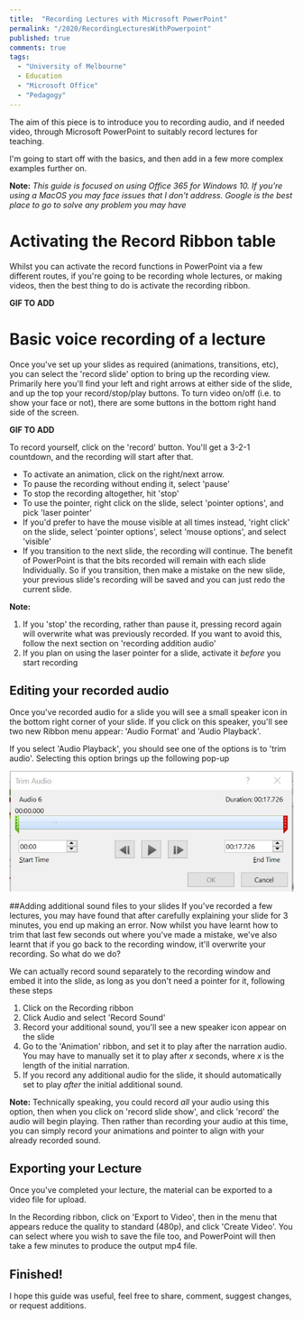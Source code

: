 ```yaml
---
title:  "Recording Lectures with Microsoft PowerPoint"
permalink: "/2020/RecordingLecturesWithPowerpoint"
published: true
comments: true
tags:
  - "University of Melbourne"
  - Education
  - "Microsoft Office"
  - "Pedagogy"
---
```


The aim of this piece is to introduce you to recording audio, and if needed video, through Microsoft PowerPoint to suitably record lectures for teaching.

I'm going to start off with the basics, and then add in a few more complex examples further on.


**Note:** _This guide is focused on using Office 365 for Windows 10. If you're using a MacOS you may face issues that I don't address. Google is the best place to go to solve any problem you may have_

# Activating the Record Ribbon table
Whilst you can activate the record functions in PowerPoint via a few different routes, if you're going to be recording whole lectures, or making videos, then the best thing to do is activate the recording ribbon.

**GIF TO ADD**

# Basic voice recording of a lecture
Once you've set up your slides as required (animations, transitions, etc), you can select the 'record slide' option to bring up the recording view. Primarily here you'll find your left and right arrows at either side of the slide, and up the top your record/stop/play buttons. To turn video on/off (i.e. to show your face or not), there are some buttons in the bottom right hand side of the screen.

**GIF TO ADD**

To record yourself, click on the 'record' button. You'll get a 3-2-1 countdown, and the recording will start after that.
+ To activate an animation, click on the right/next arrow.
+ To pause the recording without ending it, select 'pause'
+ To stop the recording altogether, hit 'stop'
+ To use the pointer, right click on the slide, select 'pointer options', and pick 'laser pointer'
+ If you'd prefer to have the mouse visible at all times instead, 'right click' on the slide, select 'pointer options', select 'mouse options', and select 'visible'
+ If you transition to the next slide, the recording will continue. The benefit of PowerPoint is that the bits recorded will remain with each slide Individually. So if you transition, then make a mistake on the new slide, your previous slide's recording will be saved and you can just redo the current slide.

**Note:**
1. If you 'stop' the recording, rather than pause it, pressing record again will overwrite what was previously recorded. If you want to avoid this, follow the next section on 'recording addition audio'
2. If you plan on using the laser pointer for a slide, activate it _before_ you start recording

## Editing your recorded audio
Once you've recorded audio for a slide you will see a small speaker icon in the bottom right corner of your slide. If you click on this speaker, you'll see two new Ribbon menu appear: 'Audio Format' and 'Audio Playback'.

If you select 'Audio Playback', you should see one of the options is to 'trim audio'. Selecting this option brings up the following pop-up

![Audio Trimming in PowerPoint](/images/PPT-AudioTrim.jpg)

##Adding additional sound files to your slides
If you've recorded a few lectures, you may have found that after carefully explaining your slide for 3 minutes, you end up making an error. Now whilst you have learnt how to trim that last few seconds out where you've made a mistake, we've also learnt that if you go back to the recording window, it'll overwrite your recording. So what do we do?

We can actually record sound separately to the recording window and embed it into the slide, as long as you don't need a pointer for it, following these steps

1. Click on the Recording ribbon
2. Click Audio and select 'Record Sound'
3. Record your additional sound, you'll see a new speaker icon appear on the slide
4. Go to the 'Animation' ribbon, and set it to play after the narration audio. You may have to manually set it to play after _x_ seconds, where _x_ is the length of the initial narration.
5. If you record any additional audio for the slide, it should automatically set to play _after_ the initial additional sound.

**Note:** Technically speaking, you could record _all_ your audio using this option, then when you click on 'record slide show', and click 'record' the audio will begin playing. Then rather than recording your audio at this time, you can simply record your animations and pointer to align with your already recorded sound.


## Exporting your Lecture
Once you've completed your lecture, the material can be exported to a video file for upload.

In the Recording ribbon, click on 'Export to Video', then in the menu that appears reduce the quality to standard (480p), and click 'Create Video'. You can select where you wish to save the file too, and PowerPoint will then take a few minutes to produce the output mp4 file.

## Finished!
I hope this guide was useful, feel free to share, comment, suggest changes, or request additions.

